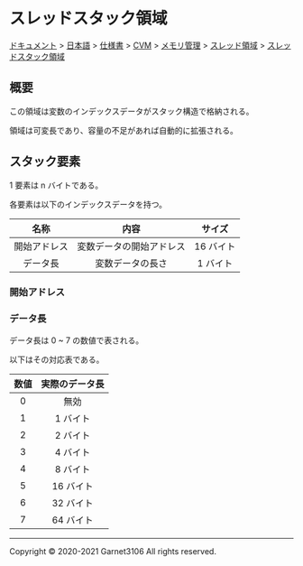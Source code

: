 # スレッドスタック領域

[ドキュメント](../../../../../../index.md) > [日本語](../../../../../index.md) > [仕様書](../../../../index.md) > [CVM](../../../index.md) > [メモリ管理](../../index.md) > [スレッド領域](../index.md) > [スレッドスタック領域](./index.md)

## 概要

この領域は変数のインデックスデータがスタック構造で格納される。

領域は可変長であり、容量の不足があれば自動的に拡張される。

## スタック要素

1 要素は n バイトである。

各要素は以下のインデックスデータを持つ。

|名称|内容|サイズ|
|:-:|:-:|:-:|
|開始アドレス|変数データの開始アドレス|16 バイト|
|データ長|変数データの長さ|1 バイト|

### 開始アドレス



### データ長

データ長は 0 ~ 7 の数値で表される。

以下はその対応表である。

|数値|実際のデータ長|
|:-:|:-:|
|0|無効|
|1|1 バイト|
|2|2 バイト|
|3|4 バイト|
|4|8 バイト|
|5|16 バイト|
|6|32 バイト|
|7|64 バイト|

---

Copyright © 2020-2021 Garnet3106 All rights reserved.
